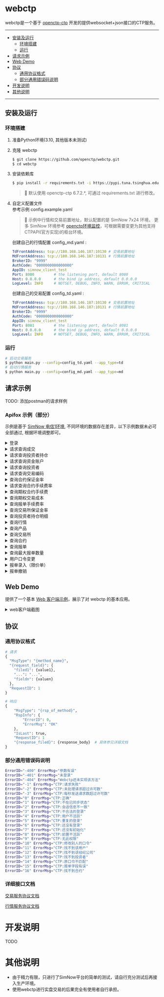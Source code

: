 # webctp

webctp是一个基于 [openctp-ctp](https://github.com/openctp/openctp-ctp-python) 开发的提供websocket+json接口的CTP服务。

---

* [安装及运行](#安装及运行)
    * [环境搭建](#环境搭建)
    * [运行](#运行)
* [请求示例](#请求示例)
* [Web Demo](#Web-Demo)
* [协议](#协议)
    * [通用协议格式](#通用协议格式)
    * [部分通用错误码说明](#部分通用错误码说明)
* [开发说明](#开发说明)
* [其他说明](#其他说明)

---

## 安装及运行

### 环境搭建

1. 准备Python环境(3.10, 其他版本未测试)
2. 克隆 webctp
   ```bash
   $ git clone https://github.com/openctp/webctp.git
   $ cd webctp
   ```
3. 安装依赖库
   ```bash
   $ pip install -r requirements.txt -i https://pypi.tuna.tsinghua.edu.cn/simple --trusted-host=pypi.tuna.tsinghua.edu.cn
   ```
   > :pushpin: 默认使用 openctp-ctp 6.7.2.*, 可通过 requirements.txt 进行修改。

4. 自定义配置文件  
   参考示例 config.example.yaml
   > :pushpin: 示例中行情和交易前置地址，默认配置的是 SimNow 7x24 环境， 更多 SimNow
   环境参考 [openctp环境监控](http://121.37.80.177)，可根据需要变更为其他支持CTPAPI(官方实现)的柜台环境。

   创建自己的行情配置 config_md.yaml :
   ```yaml 
   TdFrontAddress: tcp://180.168.146.187:10130 # 交易前置地址
   MdFrontAddress: tcp://180.168.146.187:10131 # 行情前置地址
   BrokerID: "9999"
   AuthCode: "0000000000000000"
   AppID: simnow_client_test
   Port: 8080         # the listening port, default 8080
   Host: 0.0.0.0      # the bind ip address, default 0.0.0.0
   LogLevel: INFO     # NOTSET, DEBUG, INFO, WARN, ERROR, CRITICAL
   ```
   创建自己的交易配置 config_td.yaml :
   ```yaml 
   TdFrontAddress: tcp://180.168.146.187:10130 # 交易前置地址
   MdFrontAddress: tcp://180.168.146.187:10131 # 行情前置地址
   BrokerID: "9999"
   AuthCode: "0000000000000000"
   AppID: simnow_client_test
   Port: 8081         # the listening port, default 8081
   Host: 0.0.0.0      # the bind ip address, default 0.0.0.0
   LogLevel: INFO     # NOTSET, DEBUG, INFO, WARN, ERROR, CRITICAL
   ```

### 运行

```bash
# 启动交易服务
$ python main.py --config=config_td.yaml --app_type=td
# 启动行情服务
$ python main.py --config=config_md.yaml --app_type=md
```

## 请求示例

TODO: 添加postman的请求样例

### Apifox 示例（部分）

示例是基于 [SimNow 电信1环境](http://openctp.cn/report/Simnow%A3%A8CTP%A3%A9%B7%C2%D5%E6%BB%B7%BE%B31-%B5%E7%D0%C5process%D0%D0%C7%E9.html),
不同环境的数据存在差异，以下示例数据未必可全部通过, 根据环境调整即可。

<details>
<summary>登录</summary>

<img width="900" alt="login" src="https://github.com/openctp/webctp/assets/17944025/de9f2cd4-d3eb-4b6d-b150-d274cf4d1a01">
</details>

<details>
<summary>请求查询成交</summary>

<img width="973" alt="qry_trade" src="https://github.com/openctp/webctp/assets/17944025/a754788d-5eaa-429f-81bb-d444502ee89a">
</details>

<details>
<summary>请求查询投资者持仓</summary>

<img width="978" alt="qry_investor_position" src="https://github.com/openctp/webctp/assets/17944025/e219ccdd-d48b-4567-bbb2-6a3aa2c68ae2">
</details>

<details>
<summary>请求查询资金账户</summary>

<img width="976" alt="qry_trading_account" src="https://github.com/openctp/webctp/assets/17944025/42858761-c3fe-411c-9af7-fd248c238a77">
</details>

<details>
<summary>请求查询投资者</summary>

<img width="977" alt="qry_investor" src="https://github.com/openctp/webctp/assets/17944025/d8a7cb1f-a997-48e7-ad77-81d5f261c880">
</details>

<details>
<summary>请求查询交易编码</summary>

<img width="975" alt="qry_trading_code" src="https://github.com/openctp/webctp/assets/17944025/ee46abc5-8481-4643-98a1-e6d923e003e8">
</details>

<details>
<summary>查询合约保证金率</summary>

<img width="973" alt="qry_instrument_margin_rate" src="https://github.com/openctp/webctp/assets/17944025/96707a3f-4fef-4118-aa46-373968dac3fa">
</details>

<details>
<summary>请求查询合约手续费率</summary>

<img width="975" alt="qry_instrument_commission_rate" src="https://github.com/openctp/webctp/assets/17944025/b5e84d60-bfb9-4efd-8e4b-e50bd2e3873d">
</details>

<details>
<summary>查询期权合约手续费</summary>

</details>

<details>
<summary>查询期权交易成本</summary>

</details>

<details>
<summary>查询报单手续费率</summary>

</details>

<details>
<summary>查询交易所保证金率</summary>

<img width="976" alt="qry_exchange_margin_rate" src="https://github.com/openctp/webctp/assets/17944025/2b790cc3-8521-4713-92cb-b9a2cf1f2a48">
</details>

<details>
<summary>查询投资者持仓明细</summary>

<img width="977" alt="qry_investor_position_detail" src="https://github.com/openctp/webctp/assets/17944025/8bef07b8-5024-4499-b6a7-aa754b1d69cd">
</details>

<details>
<summary>查询行情</summary>

<img width="974" alt="qry_depth_market_data" src="https://github.com/openctp/webctp/assets/17944025/1efe7bca-7166-4c22-8d4a-750054890d6a">
</details>

<details>
<summary>查询产品</summary>

<img width="977" alt="qry_product" src="https://github.com/openctp/webctp/assets/17944025/398fc449-a6b4-487e-a62c-37314d0cee52">
</details>

<details>
<summary>查询交易所</summary>

<img width="974" alt="qry_exchange" src="https://github.com/openctp/webctp/assets/17944025/24ac101d-fadb-48e8-b0e2-8698ec802f84">
</details>

<details>
<summary>查询合约</summary>

<img width="979" alt="qry_instrument" src="https://github.com/openctp/webctp/assets/17944025/12860cda-aa82-44ce-a05b-4f666c27b3ab">
</details>

<details>
<summary>查询报单</summary>

<img width="897" alt="qr_order" src="https://github.com/openctp/webctp/assets/17944025/faad7bbb-f5fa-40c3-a4b8-f74334d3bc2a">
</details>

<details>
<summary>查询最大报单数量</summary>

<img width="898" alt="qry_max_order_volume" src="https://github.com/openctp/webctp/assets/17944025/dbb71d38-55c9-472c-9ad7-58280d894292">
</details>

<details>
<summary>用户口令变更</summary>

<img width="899" alt="update_password" src="https://github.com/openctp/webctp/assets/17944025/3c3fa526-acf0-407c-9975-488f5c2c446d">
</details>

<details>
<summary>报单录入（限价单）</summary>

<img width="900" alt="order_insert" src="https://github.com/openctp/webctp/assets/17944025/5d7edf22-e15b-4f38-9aef-6341f2d2b165">
</details>

<details>
<summary>报单撤销</summary>

<img width="898" alt="order_action" src="https://github.com/openctp/webctp/assets/17944025/a0f8117a-ec7a-4793-854e-54595c8ba885">
</details>

## Web Demo

提供了一个基本 [Web 客户端示例](web/index.html)，展示了对 webctp 的基本应用。
<details>
<summary>web客户端截图</summary>

<img width="898" alt="3847705585b4f6cfb09b19b33584c4a" src="https://github.com/user-attachments/assets/740e3635-f5f7-4a49-9afb-c4ff5c20f23c">
<img width="1278" alt="76001cbd587ea4464fdd56ac6312304" src="https://github.com/user-attachments/assets/263ca2ba-036e-4216-bf2d-0e36222a59f3">
</details>

## 协议

### 通用协议格式

``` python
# 请求
{
  "MsgType": "{method_name}",
  "{request_field}": {
    "filed1": {value1},
    "...": "...",
    "fieldn": {valuen}
  },
  "RequestID": 1
}

# 响应
{
    "MsgType": "{rsp_of_method}",
    "RspInfo": {
        "ErrorID": 0,
        "ErrorMsg": "OK"
    },
    "IsLast": true,
    "RequestID": 1
    "{response_filed}": {response_body}  # 具体参见详细文档
}
```

### 部分通用错误码说明

```bash
ErrorID="-400" ErrorMsg="参数有误"
ErrorID="-401" ErrorMsg="未登录"
ErrorID="-404" ErrorMsg="Webctp还未实现该方法"
ErrorID="-1" ErrorMsg="CTP:请求失败"
ErrorID="-2" ErrorMsg="CTP:未处理请求超过许可数"
ErrorID="-3" ErrorMsg="CTP:每秒发送请求数超过许可数"
ErrorID="0" ErrorMsg="CTP:正确"
ErrorID="1" ErrorMsg="CTP:不在已同步状态"
ErrorID="2" ErrorMsg="CTP:会话信息不一致"
ErrorID="3" ErrorMsg="CTP:不合法的登录"
ErrorID="4" ErrorMsg="CTP:用户不活跃"
ErrorID="5" ErrorMsg="CTP:重复的登录"
ErrorID="6" ErrorMsg="CTP:还没有登录"
ErrorID="7" ErrorMsg="CTP:还没有初始化"
ErrorID="8" ErrorMsg="CTP:前置不活跃"
ErrorID="9" ErrorMsg="CTP:无此权限"
ErrorID="10" ErrorMsg="CTP:修改别人的口令"
ErrorID="11" ErrorMsg="CTP:找不到该用户"
ErrorID="12" ErrorMsg="CTP:找不到该经纪公司"
ErrorID="13" ErrorMsg="CTP:找不到投资者"
ErrorID="14" ErrorMsg="CTP:原口令不匹配"
ErrorID="15" ErrorMsg="CTP:报单字段有误"
ErrorID="16" ErrorMsg="CTP:找不到合约"
```

### 详细接口文档

[交易服务协议文档](./docs/td_protocol.md)

[行情服务协议文档](./docs/md_protocol.md)

# 开发说明

TODO

# 其他说明

* 由于精力有限，只进行了SimNow平台的简单的测试，请自行充分测试后再接入生产环境。
* 使用webctp进行实盘交易的后果完全有使用者自行承担。
